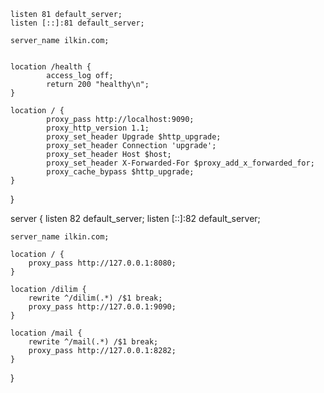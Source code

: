 
    listen 81 default_server;
    listen [::]:81 default_server;

    server_name ilkin.com;


    location /health {
            access_log off;
            return 200 "healthy\n";
    }

    location / {
            proxy_pass http://localhost:9090;
            proxy_http_version 1.1;
            proxy_set_header Upgrade $http_upgrade;
            proxy_set_header Connection 'upgrade';
            proxy_set_header Host $host;
            proxy_set_header X-Forwarded-For $proxy_add_x_forwarded_for;
            proxy_cache_bypass $http_upgrade;
    }
 }



server {
    listen 82 default_server;
    listen [::]:82 default_server;

    server_name ilkin.com;

    location / {
        proxy_pass http://127.0.0.1:8080;
    }

    location /dilim {
        rewrite ^/dilim(.*) /$1 break;
        proxy_pass http://127.0.0.1:9090;
    }

    location /mail {
        rewrite ^/mail(.*) /$1 break;
        proxy_pass http://127.0.0.1:8282;
    }
}
         
